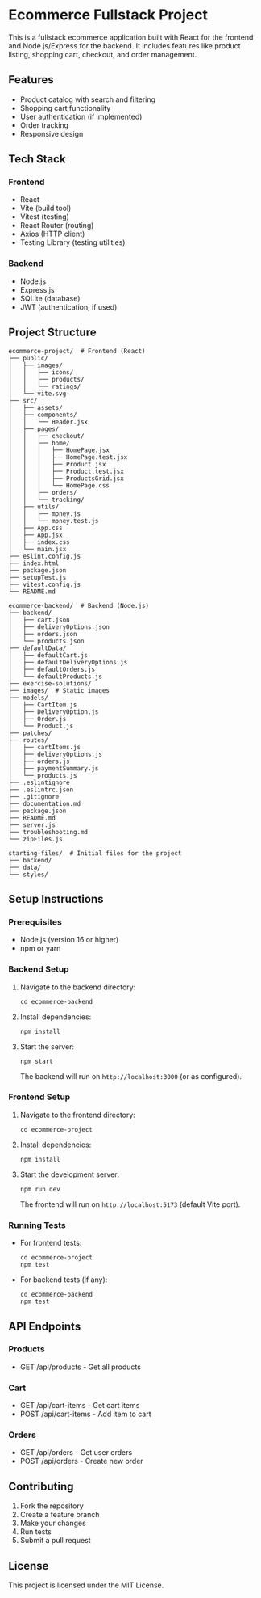 # Ecommerce Fullstack Project

This is a fullstack ecommerce application built with React for the frontend and Node.js/Express for the backend. It includes features like product listing, shopping cart, checkout, and order management.

## Features

- Product catalog with search and filtering
- Shopping cart functionality
- User authentication (if implemented)
- Order tracking
- Responsive design

## Tech Stack

### Frontend
- React
- Vite (build tool)
- Vitest (testing)
- React Router (routing)
- Axios (HTTP client)
- Testing Library (testing utilities)

### Backend
- Node.js
- Express.js
- SQLite (database)
- JWT (authentication, if used)

## Project Structure

```
ecommerce-project/  # Frontend (React)
├── public/
│   ├── images/
│   │   ├── icons/
│   │   ├── products/
│   │   └── ratings/
│   └── vite.svg
├── src/
│   ├── assets/
│   ├── components/
│   │   └── Header.jsx
│   ├── pages/
│   │   ├── checkout/
│   │   ├── home/
│   │   │   ├── HomePage.jsx
│   │   │   ├── HomePage.test.jsx
│   │   │   ├── Product.jsx
│   │   │   ├── Product.test.jsx
│   │   │   ├── ProductsGrid.jsx
│   │   │   └── HomePage.css
│   │   ├── orders/
│   │   └── tracking/
│   ├── utils/
│   │   ├── money.js
│   │   └── money.test.js
│   ├── App.css
│   ├── App.jsx
│   ├── index.css
│   └── main.jsx
├── eslint.config.js
├── index.html
├── package.json
├── setupTest.js
├── vitest.config.js
└── README.md

ecommerce-backend/  # Backend (Node.js)
├── backend/
│   ├── cart.json
│   ├── deliveryOptions.json
│   ├── orders.json
│   └── products.json
├── defaultData/
│   ├── defaultCart.js
│   ├── defaultDeliveryOptions.js
│   ├── defaultOrders.js
│   └── defaultProducts.js
├── exercise-solutions/
├── images/  # Static images
├── models/
│   ├── CartItem.js
│   ├── DeliveryOption.js
│   ├── Order.js
│   └── Product.js
├── patches/
├── routes/
│   ├── cartItems.js
│   ├── deliveryOptions.js
│   ├── orders.js
│   ├── paymentSummary.js
│   └── products.js
├── .eslintignore
├── .eslintrc.json
├── .gitignore
├── documentation.md
├── package.json
├── README.md
├── server.js
├── troubleshooting.md
└── zipFiles.js

starting-files/  # Initial files for the project
├── backend/
├── data/
└── styles/
```

## Setup Instructions

### Prerequisites
- Node.js (version 16 or higher)
- npm or yarn

### Backend Setup
1. Navigate to the backend directory:
   ```
   cd ecommerce-backend
   ```
2. Install dependencies:
   ```
   npm install
   ```
3. Start the server:
   ```
   npm start
   ```
   The backend will run on `http://localhost:3000` (or as configured).

### Frontend Setup
1. Navigate to the frontend directory:
   ```
   cd ecommerce-project
   ```
2. Install dependencies:
   ```
   npm install
   ```
3. Start the development server:
   ```
   npm run dev
   ```
   The frontend will run on `http://localhost:5173` (default Vite port).

### Running Tests
- For frontend tests:
  ```
  cd ecommerce-project
  npm test
  ```
- For backend tests (if any):
  ```
  cd ecommerce-backend
  npm test
  ```

## API Endpoints

### Products
- GET /api/products - Get all products

### Cart
- GET /api/cart-items - Get cart items
- POST /api/cart-items - Add item to cart

### Orders
- GET /api/orders - Get user orders
- POST /api/orders - Create new order

## Contributing

1. Fork the repository
2. Create a feature branch
3. Make your changes
4. Run tests
5. Submit a pull request

## License

This project is licensed under the MIT License.

